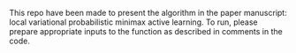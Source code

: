 This repo have been made to present the algorithm in the paper manuscript: local variational probabilistic minimax active learning. To run, please prepare appropriate inputs to the function as described in comments in the code. 